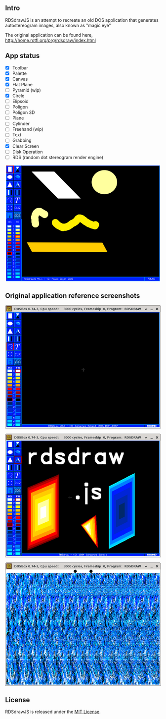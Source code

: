 ## Intro

RDSdrawJS is an attempt to recreate an old DOS application that generates autostereogram images, also known as "magic eye"

The original application can be found here, http://home.rotfl.org/prg/rdsdraw/index.html

## App status

- [x] Toolbar
- [x] Palette
- [x] Canvas
- [x] Flat Plane
- [ ] Pyramid (wip)
- [x] Circle
- [ ] Elipsoid
- [ ] Poligon
- [ ] Poligon 3D
- [ ] Plane
- [ ] Cylinder
- [ ] Freehand (wip)
- [ ] Text
- [ ] Grabbing
- [x] Clear Screen
- [ ] Disk Operation
- [ ] RDS (random dot stereogram render engine)

![current app screen](https://github.com/paulogeyer/rdsdrawjs/raw/master/docs/Screenshot_2023-02-28.png "current app screen")

## Original application reference screenshots

![blank screen](https://github.com/paulogeyer/rdsdrawjs/raw/master/docs/rdsdraw30.png "blank screen")

![drawings on canvvas](https://github.com/paulogeyer/rdsdrawjs/raw/master/docs/rdsdraw301.png "drawings on ccanvas")

![generated random dot stereogram](https://github.com/paulogeyer/rdsdrawjs/raw/master/docs/rdsdraw302.png "generated random dot stereogram")

## License

RDSdrawJS is released under the [MIT License](https://opensource.org/licenses/MIT).
